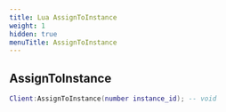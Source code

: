 ```yaml
---
title: Lua AssignToInstance
weight: 1
hidden: true
menuTitle: AssignToInstance
---
```

## AssignToInstance
```lua
Client:AssignToInstance(number instance_id); -- void
```